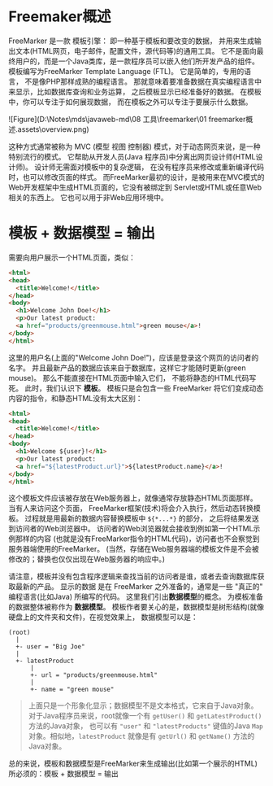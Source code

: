 # Freemaker概述

FreeMarker 是一款 模板引擎： 即一种基于模板和要改变的数据， 并用来生成输出文本(HTML网页，电子邮件，配置文件，源代码等)的通用工具。 
它不是面向最终用户的，而是一个Java类库，是一款程序员可以嵌入他们所开发产品的组件。
模板编写为FreeMarker Template Language (FTL)。
它是简单的，专用的语言， 不是像PHP那样成熟的编程语言。 
那就意味着要准备数据在真实编程语言中来显示，比如数据库查询和业务运算， 之后模板显示已经准备好的数据。
在模板中，你可以专注于如何展现数据， 而在模板之外可以专注于要展示什么数据。

![Figure](D:\Notes\mds\javaweb-md\08 工具\freemarker\01 freemarker概述.assets\overview.png)

这种方式通常被称为 MVC (模型 视图 控制器) 模式，对于动态网页来说，是一种特别流行的模式。
它帮助从开发人员(Java 程序员)中分离出网页设计师(HTML设计师)。
设计师无需面对模板中的复杂逻辑， 在没有程序员来修改或重新编译代码时，也可以修改页面的样式。
而FreeMarker最初的设计，是被用来在MVC模式的Web开发框架中生成HTML页面的，它没有被绑定到 Servlet或HTML或任意Web相关的东西上。
它也可以用于非Web应用环境中。

# 模板 + 数据模型 = 输出

需要向用户展示一个HTML页面，类似：

```html
<html>
<head>
  <title>Welcome!</title>
</head>
<body>
  <h1>Welcome John Doe!</h1>
  <p>Our latest product:
  <a href="products/greenmouse.html">green mouse</a>!
</body>
</html>
```

这里的用户名(上面的"Welcome John Doe!")，应该是登录这个网页的访问者的名字。
并且最新产品的数据应该来自于数据库，这样它才能随时更新(green mouse)。
那么不能直接在HTML页面中输入它们， 不能将静态的HTML代码写死。
此时，我们认识下 **模板**。 
模板只是会包含一些 FreeMarker 将它们变成动态内容的指令，和静态HTML没有太大区别：

```html
<html>
<head>
  <title>Welcome!</title>
</head>
<body>
  <h1>Welcome ${user}!</h1>
  <p>Our latest product:
  <a href="${latestProduct.url}">${latestProduct.name}</a>!
</body>
</html>
```

这个模板文件应该被存放在Web服务器上，就像通常存放静态HTML页面那样。
当有人来访问这个页面， FreeMarker框架(技术)将会介入执行，然后动态转换模板。
过程就是用最新的数据内容替换模板中 `${*...*}` 的部分， 之后将结果发送到访问者的Web浏览器中。
访问者的Web浏览器就会接收到例如第一个HTML示例那样的内容 (也就是没有FreeMarker指令的HTML代码)，访问者也不会察觉到服务器端使用的FreeMarker。 (当然，存储在Web服务器端的模板文件是不会被修改的；替换也仅仅出现在Web服务器的响应中。)

请注意，模板并没有包含程序逻辑来查找当前的访问者是谁，或者去查询数据库获取最新的产品。 
显示的数据 是在 FreeMarker 之外准备的，通常是一些 "真正的" 编程语言(比如Java) 所编写的代码。
这里我们引出**数据模型**的概念。
为模板准备的数据整体被称作为 **数据模型**。 模板作者要关心的是，数据模型是树形结构(就像硬盘上的文件夹和文件)，在视觉效果上， 数据模型可以是：

```
(root)
  |
  +- user = "Big Joe"
  |
  +- latestProduct
      |
      +- url = "products/greenmouse.html"
      |
      +- name = "green mouse"
```

> 上面只是一个形象化显示；数据模型不是文本格式，它来自于Java对象。 
> 对于Java程序员来说，root就像一个有 `getUser()` 和 `getLatestProduct()` 方法的Java对象， 也可以有 `"user"` 和 `"latestProducts"` 键值的Java `Map`对象。相似地，`latestProduct` 就像是有 `getUrl()` 和 `getName()` 方法的Java对象。

总的来说，模板和数据模型是FreeMarker来生成输出(比如第一个展示的HTML)所必须的：模板 + 数据模型 = 输出